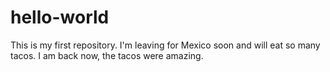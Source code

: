 # hello-world
This is my first repository.
I'm leaving for Mexico soon and will eat so many tacos.
I am back now, the tacos were amazing.
